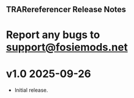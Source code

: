 ## TRARereferencer Release Notes

# Report any bugs to support@fosiemods.net

# v1.0 2025-09-26
* Initial release.